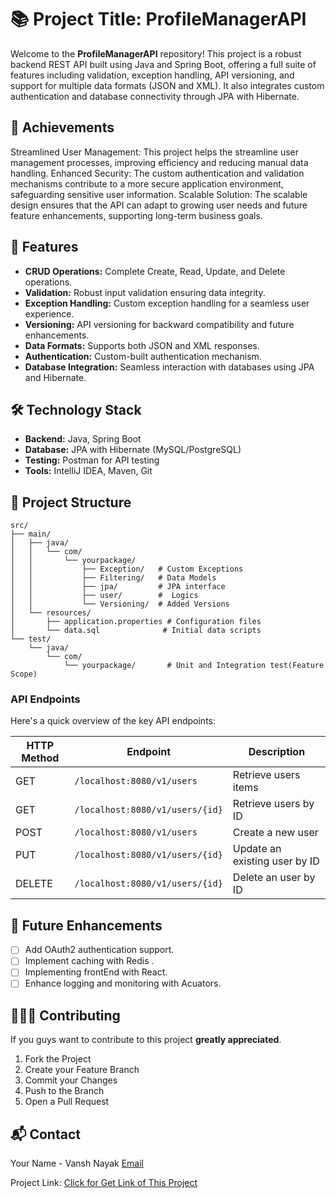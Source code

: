 # 📚 Project Title: ProfileManagerAPI

Welcome to the **ProfileManagerAPI** repository! This project is a robust backend REST API built using Java and Spring Boot, offering a full suite of features including validation, exception handling, API versioning, and support for multiple data formats (JSON and XML). It also integrates custom authentication and database connectivity through JPA with Hibernate.


## 🌟 Achievements

Streamlined User Management: This project helps the  streamline user management processes, improving efficiency and reducing manual data handling.
Enhanced Security: The custom authentication and validation mechanisms contribute to a more secure application environment, safeguarding sensitive user information.
Scalable Solution: The scalable design ensures that the API can adapt to growing user needs and future feature enhancements, supporting long-term business goals.



## 🚀 Features

- **CRUD Operations:** Complete Create, Read, Update, and Delete operations.
- **Validation:** Robust input validation ensuring data integrity.
- **Exception Handling:** Custom exception handling for a seamless user experience.
- **Versioning:** API versioning for backward compatibility and future enhancements.
- **Data Formats:** Supports both JSON and XML responses.
- **Authentication:** Custom-built authentication mechanism.
- **Database Integration:** Seamless interaction with databases using JPA and Hibernate.

## 🛠️ Technology Stack

- **Backend:** Java, Spring Boot
- **Database:** JPA with Hibernate (MySQL/PostgreSQL)
- **Testing:** Postman for API testing
- **Tools:** IntelliJ IDEA, Maven, Git

## 📂 Project Structure
```
src/
├── main/
│   ├── java/
│   │   └── com/
│   │       └── yourpackage/
│   │           ├── Exception/   # Custom Exceptions
│   │           ├── Filtering/   # Data Models
│   │           ├── jpa/         # JPA interface
│   │           ├── user/        #  Logics
│   │           └── Versioning/  # Added Versions
│   └── resources/
│       ├── application.properties # Configuration files
│       └── data.sql              # Initial data scripts
└── test/
    └── java/
        └── com/
            └── yourpackage/       # Unit and Integration test(Feature Scope)

```

### API Endpoints

Here's a quick overview of the key API endpoints:

| HTTP Method | Endpoint                      | Description                      |
|-------------|-------------------------------|----------------------------------|
| GET         |`/localhost:8080/v1/users`     | Retrieve users items             |
| GET         |`/localhost:8080/v1/users/{id}`| Retrieve users by ID             |
| POST        |`/localhost:8080/v1/users`     | Create a new user                |
| PUT         |`/localhost:8080/v1/users/{id}`| Update an existing user by ID    |
| DELETE      |`/localhost:8080/v1/users/{id}`| Delete an user by ID             |


## 🌟 Future Enhancements

- [ ] Add OAuth2 authentication support.
- [ ] Implement caching with Redis .
- [ ] Implementing frontEnd with React.
- [ ] Enhance logging and monitoring with Acuators.

## 🧑‍🤝‍🧑 Contributing

If you guys want to contribute to this project  **greatly appreciated**.

1. Fork the Project 
2. Create your Feature Branch 
3. Commit your Changes 
4. Push to the Branch 
5. Open a Pull Request


## 📬 Contact

Your Name -  Vansh Nayak  [Email](mailto:vanshnayak2002@gmail.com)

Project Link: [Click for Get Link of This Project](https://github.com/vanshnayak2002/ProfileManagerAPI.git)
